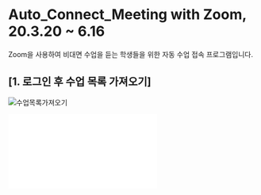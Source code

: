 # Auto_Connect_Meeting with Zoom, 20.3.20 ~ 6.16
Zoom을 사용하여 비대면 수업을 듣는 학생들을 위한 자동 수업 접속 프로그램입니다. 


## [1. 로그인 후 수업 목록 가져오기]
![수업목록가져오기](./demo1.gif)
<iframe id="video" width="가로" height="세로" src="./demo1.mp4" frameborder="0">
</iframe>
